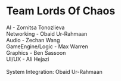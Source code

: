 # Team Lords Of Chaos

AI - Zornitsa Tonozlieva <br/>
Networking - Obaid Ur-Rahmaan <br/>
Audio - Zechan Wang <br/>
GameEngine/Logic - Max Warren <br/>
Graphics - Ben Sassoon <br/>
UI/UX - Ali Hejazi <br/>
<br/>
System Integration: Obaid Ur-Rahmaan  
